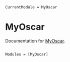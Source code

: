 ```@meta
CurrentModule = MyOscar
```

# MyOscar

Documentation for [MyOscar](https://github.com/LucaRemke/MyOscar.jl).

```@index
```

```@autodocs
Modules = [MyOscar]
```
